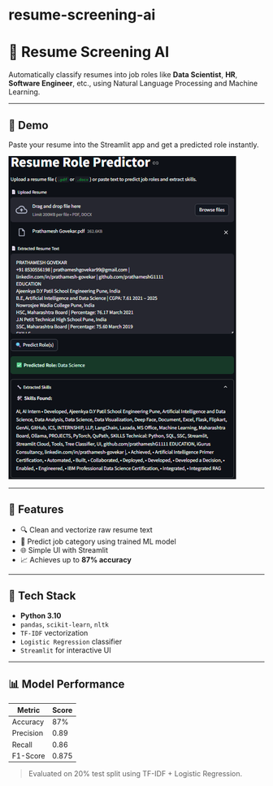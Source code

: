 # resume-screening-ai

# 🧠 Resume Screening AI

Automatically classify resumes into job roles like **Data Scientist**, **HR**, **Software Engineer**, etc., using Natural Language Processing and Machine Learning.

---

## 🚀 Demo

Paste your resume into the Streamlit app and get a predicted role instantly.

![Streamlit Screenshot](assets/demo.png) <!-- Optional: Replace with your own screenshot -->

---

## 📌 Features
- 🔍 Clean and vectorize raw resume text
- 🧠 Predict job category using trained ML model
- 🌐 Simple UI with Streamlit
- 📈 Achieves up to **87% accuracy**

---

## 🧰 Tech Stack
- **Python 3.10**
- `pandas`, `scikit-learn`, `nltk`
- `TF-IDF` vectorization
- `Logistic Regression` classifier
- `Streamlit` for interactive UI

---

## 📊 Model Performance
| Metric      | Score   |
|-------------|---------|
| Accuracy    | 87%     |
| Precision   | 0.89    |
| Recall      | 0.86    |
| F1-Score    | 0.875   |

> Evaluated on 20% test split using TF-IDF + Logistic Regression.
